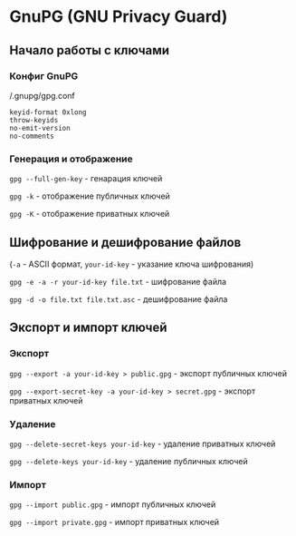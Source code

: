 # GnuPG (GNU Privacy Guard)


## Начало работы с ключами


### Конфиг GnuPG

/.gnupg/gpg.conf

```
keyid-format 0xlong
throw-keyids
no-emit-version
no-comments
```

### Генерация и отображение

`gpg --full-gen-key` - генарация ключей

`gpg -k` - отображение публичных ключей 

`gpg -K` - отображение приватных ключей

## Шифрование и дешифрование файлов

(`-a` - ASCII формат, `your-id-key` - указание ключа шифрования)

`gpg -e -a -r your-id-key file.txt` - шифрование файла

`gpg -d -o file.txt file.txt.asc` - дешифрование файла

## Экспорт и импорт ключей

### Экспорт

`gpg --export -a your-id-key > public.gpg` - экспорт публичных ключей

`gpg --export-secret-key -a your-id-key > secret.gpg` - экспорт приватных ключей

### Удаление

`gpg --delete-secret-keys your-id-key` - удаление приватных ключей 

`gpg --delete-keys your-id-key` - удаление публичных ключей

### Импорт

`gpg --import public.gpg` - импорт публичных ключей

`gpg --import private.gpg` - импорт приватных ключей
